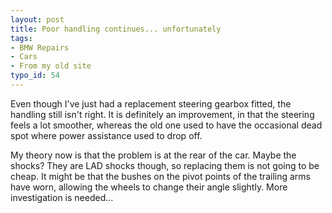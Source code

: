 ```yaml
---
layout: post
title: Poor handling continues... unfortunately
tags:
- BMW Repairs
- Cars
- From my old site
typo_id: 54
---
```

Even though I've just had a replacement steering gearbox fitted, the handling still isn't right.  It is definitely an improvement, in that the steering feels a lot smoother, whereas the old one used to have the occasional dead spot where power assistance used to drop off.

My theory now is that the problem is at the rear of the car.  Maybe the shocks?  They are LAD shocks though, so replacing them is not going to be cheap.  It might be that the bushes on the pivot points of the trailing arms have worn, allowing the wheels to change their angle slightly.  More investigation is needed...
